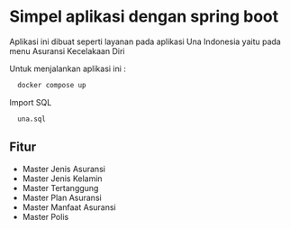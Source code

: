 
# Simpel aplikasi dengan spring boot

Aplikasi ini dibuat seperti layanan pada aplikasi Una Indonesia yaitu pada menu Asuransi Kecelakaan Diri

Untuk menjalankan aplikasi ini :

```bash
  docker compose up
```

Import SQL
```bash
  una.sql
```



## Fitur

- Master Jenis Asuransi 
- Master Jenis Kelamin
- Master Tertanggung
- Master Plan Asuransi
- Master Manfaat Asuransi
- Master Polis

